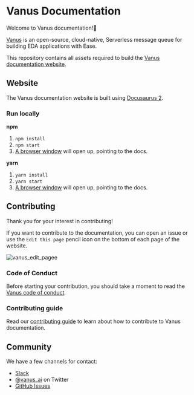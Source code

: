 # Vanus Documentation

Welcome to Vanus documentation!👋

[Vanus](https://github.com/vanus-labs/vanus/) is an open-source, cloud-native, Serverless message queue for building EDA applications with Ease.

This repository contains all assets required to build the [Vanus documentation website](https://docs.vanus.ai).

## Website

The Vanus documentation website is built using [Docusaurus 2](https://docusaurus.io/).

### Run locally
**npm**
1. `npm install`
2. `npm start`
3. [A browser window](http://localhost:3000/) will open up, pointing to the docs.

**yarn**
1. `yarn install`
2. `yarn start`
3. [A browser window](http://localhost:3000/) will open up, pointing to the docs.

## Contributing

Thank you for your interest in contributing!

If you want to contribute to the documentation, you can
open an issue or use the `Edit this page` pencil icon on the bottom of each page of
the website.

![vanus_edit_pagee](static/img/vanus_edit_pagee.png)


### Code of Conduct

Before starting your contribution, you should take a moment to read the [Vanus code of conduct](CODE_OF_CONDUCT.md).

### Contributing guide

Read our [contributing guide](CONTRIBUTING.md) to learn about how to contribute to Vanus documentation.

## Community

We have a few channels for contact:

- [Slack](https://join.slack.com/t/vanusworkspace/shared_invite/zt-1jilbbfo2-NxiFG0VOo8ABGCCNaeNfcA)
- [@vanus_ai](https://twitter.com/vanus_ai) on Twitter
- [GitHub Issues](https://github.com/vanus-labs/docs/issues)
